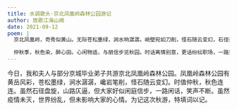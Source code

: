 ```yaml
---
title: 水调歌头·京北凤凰岭森林公园游记
author: 放歌江海山阙
date: 2021-09-12
poem: |
  京北凤凰岭，奇秀似黄山。无际苍松墨绿，涧水响潺潺。峭壁宛如刀削，怪石随云变幻，石径接云天。登上栖凤顶，山脚尽岚烟。

  仲秋季，秋色染，醉心田。心闲物适，与朋信步览秋园。时话离情别意，更话纷纭职场，一路笑声连。祝愿冠瘟去，人世共平安。
---
```


今日，我和夫人与部分京城毕业弟子共游京北凤凰岭森林公园。凤凰岭森林公园有黄岳风彩，苍松墨绿，涧水潺潺，巉岩笔削，怪石随云变幻。时值仲秋，秋色连连。虽然石径盘旋，山路仄逼，但大家好似闲庭信步，一路闲话，笑声不断。虽然疫情未灭，世界纷乱，但未影响大家的心情。为记这次秋游，特填词以记。
